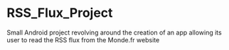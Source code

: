# RSS_Flux_Project
Small Android project revolving around the creation of an app allowing its user to read the RSS flux from the Monde.fr website
